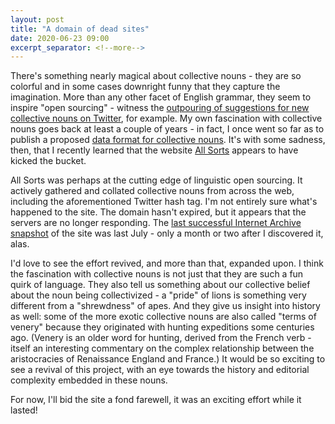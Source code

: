 ```yaml
---
layout: post
title: "A domain of dead sites"
date: 2020-06-23 09:00
excerpt_separator: <!--more-->
---
```


There's something nearly magical about collective nouns - they are so colorful and in some cases downright funny that they capture the imagination. More than any other facet of English grammar, they seem to inspire "open sourcing" - witness the [outpouring of suggestions for new collective nouns on Twitter](https://twitter.com/search?q=%23collectivenouns), for example. My own fascination with collective nouns goes back at least a couple of years - in fact, I once went so far as to publish a proposed [data format for collective nouns](https://github.com/shaisachs/collective-nouns/blob/master/cnf.json). It's with some sadness, then, that I recently learned that the website [All Sorts](http://all-sorts.org/) appears to have kicked the bucket.

<!--more-->

All Sorts was perhaps at the cutting edge of linguistic open sourcing. It  actively gathered and collated collective nouns from across the web, including the aforementioned Twitter hash tag. I'm not entirely sure what's happened to the site. The domain hasn't expired, but it appears that the servers are no longer responding. The [last successful Internet Archive snapshot](https://web.archive.org/web/20190729120854/http://all-sorts.org/) of the site was last July - only a month or two after I discovered it, alas.

I'd love to see the effort revived, and more than that, expanded upon. I think the fascination with collective nouns is not just that they are such a fun quirk of language. They also tell us something about our collective belief about the noun being collectivized - a "pride" of lions is something very different from a "shrewdness" of apes. And they give us insight into history as well: some of the more exotic collective nouns are also called "terms of venery" because they originated with hunting expeditions some centuries ago. (Venery is an older word for hunting, derived from the French verb - itself an interesting commentary on the complex relationship between the aristocracies of Renaissance England and France.) It would be so exciting to see a revival of this project, with an eye towards the history and editorial complexity embedded in these nouns.

For now, I'll bid the site a fond farewell, it was an exciting effort while it lasted!